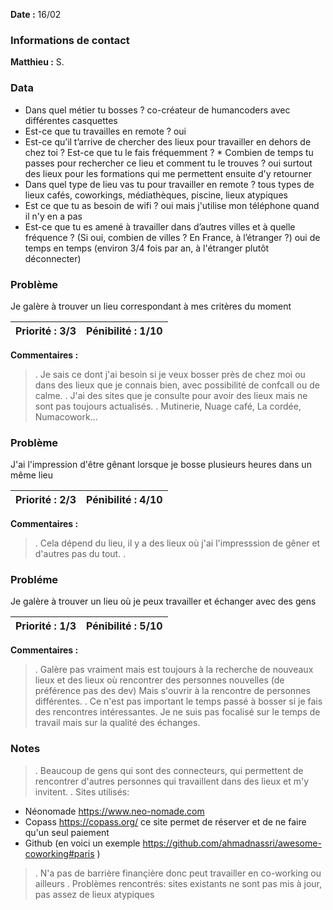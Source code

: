 **Date :** 16/02

### Informations de contact
**Matthieu :** S. 


### Data

* Dans quel métier tu bosses ? co-créateur de humancoders avec différentes casquettes
* Est-ce que tu travailles en remote ? oui
* Est-ce qu’il t’arrive de chercher des lieux pour travailler en dehors de chez toi ? Est-ce que tu le fais fréquemment ? * Combien de temps tu passes pour rechercher ce lieu et comment tu le trouves ? 
oui surtout des lieux pour les formations qui me permettent ensuite d'y retourner
* Dans quel type de lieu vas tu pour travailler en remote ? tous types de lieux cafés, coworkings, médiathèques, piscine, lieux atypiques
* Est ce que tu as besoin de wifi ? oui mais j'utilise mon téléphone quand il n'y en a pas
* Est-ce que tu es amené à travailler dans d’autres villes et à quelle fréquence ? (Si oui, combien de villes ? En France, à l’étranger ?)
oui de temps en temps (environ 3/4 fois par an, à l'étranger plutôt déconnecter)

### Problème

Je galère à trouver un lieu correspondant à mes critères du moment

**Priorité :** 3/3 | **Pénibilité :** 1/10   
------------ | -------------  
**Commentaires :**
> .  Je sais ce dont j'ai besoin si je veux bosser près de chez moi ou dans des lieux que je connais bien, avec possibilité de confcall ou de calme.
> . J'ai des sites que je consulte pour avoir des lieux mais ne sont pas toujours actualisés.
> . Mutinerie, Nuage café, La cordée, Numacowork... 

### Problème

J'ai l'impression d'être gênant lorsque je bosse plusieurs heures dans un même lieu

**Priorité :** 2/3 | **Pénibilité :** 4/10   
------------ | -------------  
**Commentaires :**
> .  Cela dépend du lieu, il y a des lieux où j'ai l'impresssion de gêner et d'autres pas du tout.
> .  

### Probléme

Je galère à trouver un lieu où je peux travailler et échanger avec des gens

**Priorité :** 1/3 | **Pénibilité :** 5/10   
------------ | -------------  
**Commentaires :**
> .  Galère pas vraiment mais est toujours à la recherche de nouveaux lieux et des lieux où rencontrer des personnes nouvelles (de préférence pas des dev)
Mais s'ouvrir à la rencontre de personnes différentes. 
> .  Ce n'est pas important le temps passé à bosser si je fais des rencontres intéressantes.
Je ne suis pas focalisé sur le temps de travail mais sur la qualité des échanges.


### Notes

> .  Beaucoup de gens qui sont des connecteurs, qui permettent de rencontrer d'autres personnes qui travaillent dans des lieux et m'y invitent.
> .  Sites utilisés: 
* Néonomade https://www.neo-nomade.com 
* Copass https://copass.org/ ce site permet de réserver et de ne faire qu'un seul paiement
* Github (en voici un exemple https://github.com/ahmadnassri/awesome-coworking#paris )
> .  N'a pas de barrière finançière donc peut travailler en co-working ou ailleurs 
> .  Problèmes rencontrés: sites existants ne sont pas mis à jour, pas assez de lieux atypiques
